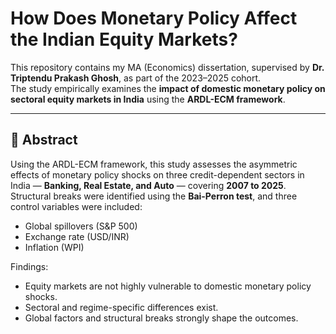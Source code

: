 # How Does Monetary Policy Affect the Indian Equity Markets?

This repository contains my MA (Economics) dissertation, supervised by **Dr. Triptendu Prakash Ghosh**, as part of the 2023–2025 cohort.  
The study empirically examines the **impact of domestic monetary policy on sectoral equity markets in India** using the **ARDL-ECM framework**.

---

## 📖 Abstract
Using the ARDL-ECM framework, this study assesses the asymmetric effects of monetary policy shocks on three credit-dependent sectors in India — **Banking, Real Estate, and Auto** — covering **2007 to 2025**.  
Structural breaks were identified using the **Bai-Perron test**, and three control variables were included:  
- Global spillovers (S&P 500)  
- Exchange rate (USD/INR)  
- Inflation (WPI)  

Findings:  
- Equity markets are not highly vulnerable to domestic monetary policy shocks.  
- Sectoral and regime-specific differences exist.  
- Global factors and structural breaks strongly shape the outcomes.
